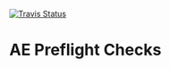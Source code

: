 [![Travis Status](https://travis-ci.org/oldarmyc/ae_preflight.svg?branch=master)](https://travis-ci.org/oldarmyc/ae_preflight.svg?branch=master)

AE Preflight Checks
======
